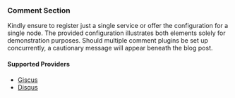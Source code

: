 ### Comment Section

Kindly ensure to register just a single service or offer the configuration for a single node. The provided configuration illustrates both elements solely for demonstration purposes. Should multiple comment plugins be set up concurrently, a cautionary message will appear beneath the blog post.

#### Supported Providers

-   [Giscus](Giscus.md)
-   [Disqus](Disqus.md)
